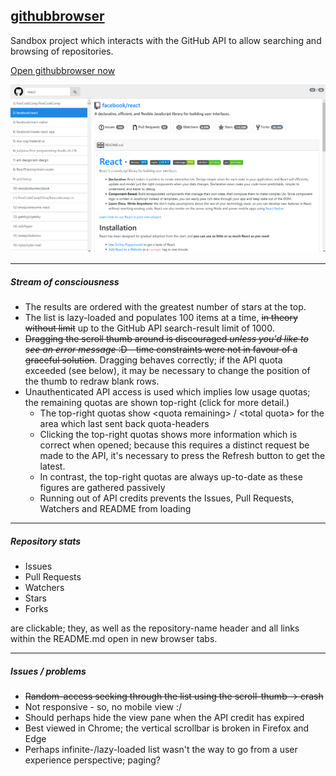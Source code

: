 ## [githubbrowser](https://github.com/easyTree/githubbrowser)

Sandbox project which interacts with the GitHub API to allow searching and browsing of repositories.

[Open githubbrowser now](https://easytree.github.io/githubbrowser)

![Screenshot of githubbrowser](docs/githubbrowser_screenshot.png)

---
##### Stream of consciousness
  - The results are ordered with the greatest number of stars at the top.
  - The list is lazy-loaded and populates 100 items at a time, ~~in theory without limit~~ up to the GitHub API search-result limit of 1000.
  - ~~Dragging the scroll thumb around is discouraged *unless you'd like to see an error message* :D - time constraints were not in favour of a graceful solution~~. Dragging behaves correctly; if the API quota exceeded (see below), it may be necessary to change the position of the thumb to redraw blank rows. 
  - Unauthenticated API access is used which implies low usage quotas; the remaining quotas are shown top-right (click for more detail.)
    - The top-right quotas show &lt;quota remaining&gt; / &lt;total quota&gt; for the area which last sent back quota-headers
    - Clicking the top-right quotas shows more information which is correct when opened; because this requires a distinct request be made to the API, it's necessary to press the Refresh button to get the latest.
    - In contrast, the top-right quotas are always up-to-date as these figures are gathered passively
    - Running out of API credits prevents the Issues, Pull Requests, Watchers and README from loading

---

##### Repository stats
  - Issues
  - Pull Requests
  - Watchers
  - Stars
  - Forks

are clickable; they, as well as the repository-name header and all links within the README.md open in new browser tabs.

---

##### Issues / problems
  - ~~Random-access seeking through the list using the scroll-thumb -> crash~~
  - Not responsive - so, no mobile view :/
  - Should perhaps hide the view pane when the API credit has expired
  - Best viewed in Chrome; the vertical scrollbar is broken in Firefox and Edge
  - Perhaps infinite-/lazy-loaded list wasn't the way to go from a user experience perspective; paging?




